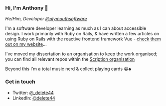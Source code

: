 ### Hi, I'm Anthony 👋

*He/Him, Developer [@plymouthsoftware](https://www.plymouthsoftware.com)*

I'm a software developer learning as much as I can about accessible design. I work primarily with Ruby on Rails, & have written a few articles on using Ruby on Rails with the reactive frontend framework Vue - [check them out on my website](https://www.delete44.com)...

I've moved my dissertation to an organisation to keep the work organised; you can find all relevant repos within the [Scription organisation](https://github.com/delete-44-COMP3000)

Beyond this I'm a total music nerd & collect playing cards 😁♣️

### Get in touch

* Twitter: [@_delete44](https://twitter.com/_delete44)
* LinkedIn: [@delete44](https://www.linkedin.com/in/delete44/)

<!--
**delete-44/delete-44** is a ✨ _special_ ✨ repository because its `README.md` (this file) appears on your GitHub profile.

Here are some ideas to get you started:

- 🔭 I’m currently working on ...
- 🌱 I’m currently learning ...
- 👯 I’m looking to collaborate on ...
- 🤔 I’m looking for help with ...
- 💬 Ask me about ...
- 📫 How to reach me: ...
- 😄 Pronouns: ...
- ⚡ Fun fact: ...
-->
